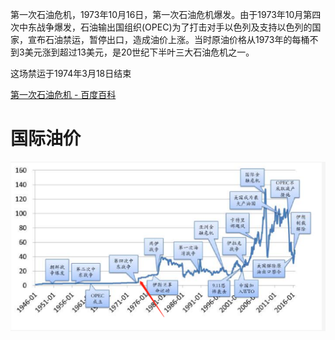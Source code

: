 


第一次石油危机，1973年10月16日，第一次石油危机爆发。由于1973年10月第四次中东战争爆发，石油输出国组织(OPEC)为了打击对手以色列及支持以色列的国家，宣布石油禁运，暂停出口，造成油价上涨。当时原油价格从1973年的每桶不到3美元涨到超过13美元，是20世纪下半叶三大石油危机之一。

这场禁运于1974年3月18日结束

[第一次石油危机 - 百度百科](https://baike.baidu.com/item/%E7%AC%AC%E4%B8%80%E6%AC%A1%E7%9F%B3%E6%B2%B9%E5%8D%B1%E6%9C%BA/6816315)

# 国际油价
![国际油价](img/oil_history.png)


